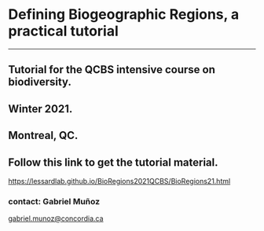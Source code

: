 # Defining Biogeographic Regions, a practical tutorial 
----

## Tutorial for the QCBS intensive course on biodiversity. 
## Winter 2021. 
## Montreal, QC. 




## Follow this link to get the tutorial material. 

https://lessardlab.github.io/BioRegions2021QCBS/BioRegions21.html




### contact: Gabriel Muñoz
gabriel.munoz@concordia.ca


